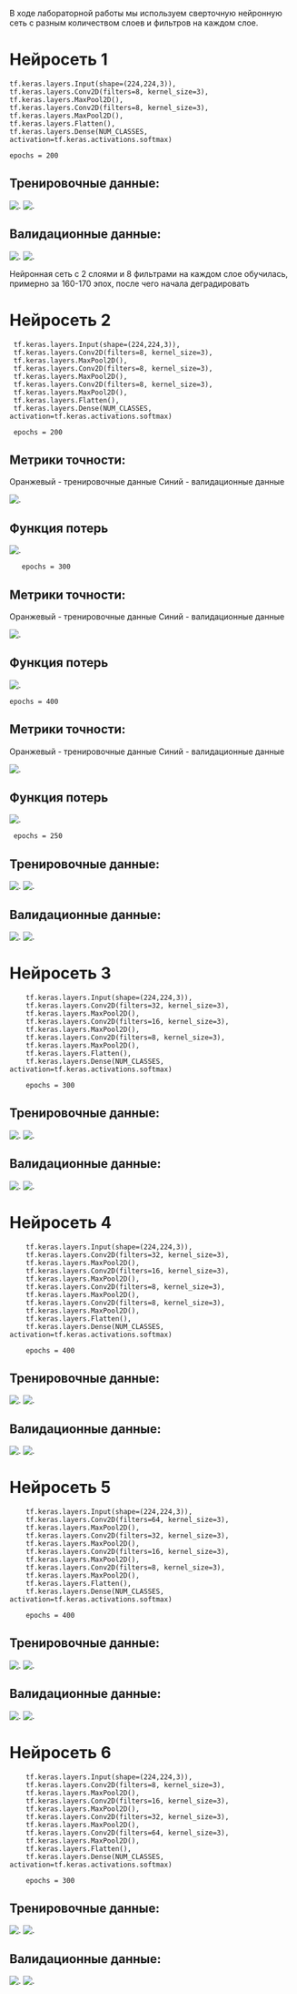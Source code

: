 В ходе лабораторной работы мы используем сверточную нейронную сеть с разным количеством слоев и фильтров на каждом слое.

Нейросеть 1
============

    tf.keras.layers.Input(shape=(224,224,3)),
    tf.keras.layers.Conv2D(filters=8, kernel_size=3),
    tf.keras.layers.MaxPool2D(),
    tf.keras.layers.Conv2D(filters=8, kernel_size=3),
    tf.keras.layers.MaxPool2D(),
    tf.keras.layers.Flatten(),
    tf.keras.layers.Dense(NUM_CLASSES, activation=tf.keras.activations.softmax)
    
    epochs = 200
Тренировочные данные:
 -------
![.](https://github.com/baliffagh/SMOMI/blob/Lab2/graph/2.1trainaccuracy.PNG)
![.](https://github.com/baliffagh/SMOMI/blob/Lab2/graph/2.1trainloss.PNG)

Валидационные данные:
------
![.](https://github.com/baliffagh/SMOMI/blob/Lab2/graph/2.1valaccuracy.PNG)
![.](https://github.com/baliffagh/SMOMI/blob/Lab2/graph/2.1valloss.PNG)

Нейронная сеть с 2 слоями и 8 фильтрами на каждом слое обучилась, примерно за 160-170 эпох, после чего начала деградировать

Нейросеть 2
============
     tf.keras.layers.Input(shape=(224,224,3)),
     tf.keras.layers.Conv2D(filters=8, kernel_size=3),
     tf.keras.layers.MaxPool2D(),
     tf.keras.layers.Conv2D(filters=8, kernel_size=3),
     tf.keras.layers.MaxPool2D(),
     tf.keras.layers.Conv2D(filters=8, kernel_size=3),
     tf.keras.layers.MaxPool2D(),
     tf.keras.layers.Flatten(),
     tf.keras.layers.Dense(NUM_CLASSES, activation=tf.keras.activations.softmax)
     
     epochs = 200
     
Метрики точности:
-----------
Оранжевый - тренировочные данные
Синий - валидационные данные

![.](https://github.com/baliffagh/SMOMI/blob/Lab2/graph/2.2trainvalaccuracy200.PNG)

Функция потерь
------------
![.](https://github.com/baliffagh/SMOMI/blob/Lab2/graph/2.2trainvalloss200.PNG)

       epochs = 300
     
Метрики точности:
-----------
Оранжевый - тренировочные данные
Синий - валидационные данные

![.](https://github.com/baliffagh/SMOMI/blob/Lab2/graph/2.2trainvalaccuracy300.PNG)

Функция потерь
------------
![.](https://github.com/baliffagh/SMOMI/blob/Lab2/graph/2.2trainvalloss300.PNG)

    epochs = 400
     
Метрики точности:
-----------
Оранжевый - тренировочные данные
Синий - валидационные данные

![.](https://github.com/baliffagh/SMOMI/blob/Lab2/graph/2.2trainvalaccuracy400.PNG)

Функция потерь
------------
![.](https://github.com/baliffagh/SMOMI/blob/Lab2/graph/2.2trainvalloss400.PNG)

     epochs = 250
     
Тренировочные данные:
 -------
![.](https://github.com/baliffagh/SMOMI/blob/Lab2/graph/2.2trainaccuracy250.PNG)
![.](https://github.com/baliffagh/SMOMI/blob/Lab2/graph/2.2trainloss250.PNG)

Валидационные данные:
------
![.](https://github.com/baliffagh/SMOMI/blob/Lab2/graph/2.2valaccuracy250.PNG)
![.](https://github.com/baliffagh/SMOMI/blob/Lab2/graph/2.2valloss250.PNG)

Нейросеть 3
============  
        tf.keras.layers.Input(shape=(224,224,3)),
        tf.keras.layers.Conv2D(filters=32, kernel_size=3),
        tf.keras.layers.MaxPool2D(),
        tf.keras.layers.Conv2D(filters=16, kernel_size=3),
        tf.keras.layers.MaxPool2D(),
        tf.keras.layers.Conv2D(filters=8, kernel_size=3),
        tf.keras.layers.MaxPool2D(),
        tf.keras.layers.Flatten(),
        tf.keras.layers.Dense(NUM_CLASSES, activation=tf.keras.activations.softmax)
        
        epochs = 300
Тренировочные данные:
 -------
![.](https://github.com/baliffagh/SMOMI/blob/Lab2/graph/2.3trainaccuracy300.PNG)
![.](https://github.com/baliffagh/SMOMI/blob/Lab2/graph/2.3trainloss300.PNG)

Валидационные данные:
------
![.](https://github.com/baliffagh/SMOMI/blob/Lab2/graph/2.3valaccuracy300.PNG)
![.](https://github.com/baliffagh/SMOMI/blob/Lab2/graph/2.3valloss300.PNG)

Нейросеть 4
============  
        tf.keras.layers.Input(shape=(224,224,3)),
        tf.keras.layers.Conv2D(filters=32, kernel_size=3),
        tf.keras.layers.MaxPool2D(),
        tf.keras.layers.Conv2D(filters=16, kernel_size=3),
        tf.keras.layers.MaxPool2D(),
        tf.keras.layers.Conv2D(filters=8, kernel_size=3),
        tf.keras.layers.MaxPool2D(),
        tf.keras.layers.Conv2D(filters=8, kernel_size=3),
        tf.keras.layers.MaxPool2D(),
        tf.keras.layers.Flatten(),
        tf.keras.layers.Dense(NUM_CLASSES, activation=tf.keras.activations.softmax)
        
        epochs = 400
Тренировочные данные:
 -------
![.](https://github.com/baliffagh/SMOMI/blob/Lab2/graph/2.4trainaccuracy400.PNG)
![.](https://github.com/baliffagh/SMOMI/blob/Lab2/graph/2.4trainloss400.PNG)

Валидационные данные:
------
![.](https://github.com/baliffagh/SMOMI/blob/Lab2/graph/2.4valaccuracy400.PNG)
![.](https://github.com/baliffagh/SMOMI/blob/Lab2/graph/2.4valloss400.PNG)

Нейросеть 5
============

        tf.keras.layers.Input(shape=(224,224,3)),
        tf.keras.layers.Conv2D(filters=64, kernel_size=3),
        tf.keras.layers.MaxPool2D(),
        tf.keras.layers.Conv2D(filters=32, kernel_size=3),
        tf.keras.layers.MaxPool2D(),
        tf.keras.layers.Conv2D(filters=16, kernel_size=3),
        tf.keras.layers.MaxPool2D(),
        tf.keras.layers.Conv2D(filters=8, kernel_size=3),
        tf.keras.layers.MaxPool2D(),
        tf.keras.layers.Flatten(),
        tf.keras.layers.Dense(NUM_CLASSES, activation=tf.keras.activations.softmax)
        
        epochs = 400
Тренировочные данные:
 -------
![.](https://github.com/baliffagh/SMOMI/blob/Lab2/graph/2.5trainaccuracy400.PNG)
![.](https://github.com/baliffagh/SMOMI/blob/Lab2/graph/2.5trainloss400.PNG)

Валидационные данные:
------
![.](https://github.com/baliffagh/SMOMI/blob/Lab2/graph/2.5valaccuracy400.PNG)
![.](https://github.com/baliffagh/SMOMI/blob/Lab2/graph/2.5valloss400.PNG)

Нейросеть 6
============ 
        tf.keras.layers.Input(shape=(224,224,3)),
        tf.keras.layers.Conv2D(filters=8, kernel_size=3),
        tf.keras.layers.MaxPool2D(),
        tf.keras.layers.Conv2D(filters=16, kernel_size=3),
        tf.keras.layers.MaxPool2D(),
        tf.keras.layers.Conv2D(filters=32, kernel_size=3),
        tf.keras.layers.MaxPool2D(),
        tf.keras.layers.Conv2D(filters=64, kernel_size=3),
        tf.keras.layers.MaxPool2D(),
        tf.keras.layers.Flatten(),
        tf.keras.layers.Dense(NUM_CLASSES, activation=tf.keras.activations.softmax)
        
        epochs = 300
Тренировочные данные:
 -------
![.](https://github.com/baliffagh/SMOMI/blob/Lab2/graph/2.6trainaccuracy300.PNG)
![.](https://github.com/baliffagh/SMOMI/blob/Lab2/graph/2.6trainloss300.PNG)

Валидационные данные:
------
![.](https://github.com/baliffagh/SMOMI/blob/Lab2/graph/2.6valaccuracy300.PNG)
![.](https://github.com/baliffagh/SMOMI/blob/Lab2/graph/2.6valloss300.PNG)

